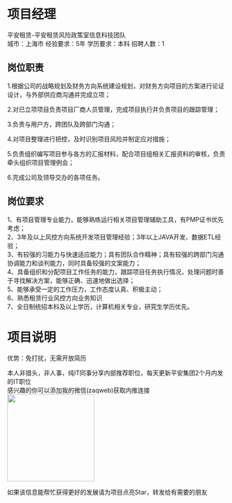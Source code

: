 # 项目经理
平安租赁-平安租赁风险政策室信息科技团队  
城市：上海市 经验要求：5年 学历要求：本科  招聘人数：1

## 岗位职责
1.根据公司的战略规划及财务方向系统建设规划，对财务方向项目的方案进行论证设计，与外部供应商沟通并完成立项；			
   
   2.对已立项项目负责项目厂商人员管理，完成项目执行并负责项目的跟踪管理；			
   
   3.负责与用户方，跨团队及跨部门沟通；			
   
   4.对项目整理进行把控，及时识别项目风险并制定应对措施；			
   
   5.负责组织编写项目参与各方的汇报材料，配合项目组相关汇报资料的审核，负责牵头组织项目管理例会；   			
   
   6.完成公司及领导交办的各项任务。

## 岗位要求
1、有项目管理专业能力，能够熟练运行相关项目管理辅助工具，有PMP证书优先考虑；			
   2、3年及以上风控方向系统开发项目管理经验；3年以上JAVA开发、数据ETL经验；			
   3、有较强的习能力与快速适应能力；具有团队合作精神；具有较强的跨部门沟通协调能力和谈判能力，同时具备较强的文案能力； 			
   4、具备组织和分配项目工作任务的能力，跟踪项目任务执行情况，处理问题时善于寻找解决方案，能够正确、迅速地做出选择；			
   5、能够承受一定的工作压力，工作态度认真、积极主动；			
   6、熟悉租赁行业风控方向业务知识			
   7、全日制统招本科及以上学历，计算机相关专业，研究生学历优先。

# 项目说明

优势：免打扰，无需开放简历

本人非猎头，非人事，纯IT同事分享内部推荐职位，每天更新平安集团2个月内发的IT职位  
感兴趣的你可以添加我的微信(zaqweb)获取内推连接  
<img src="https://github.com/zaqweb/PA-IT-JOBS/blob/master/WechatICode.jpeg"  height="200" width="200">

如果该信息能帮忙获得更好的发展请为项目点亮Star，转发给有需要的朋友





